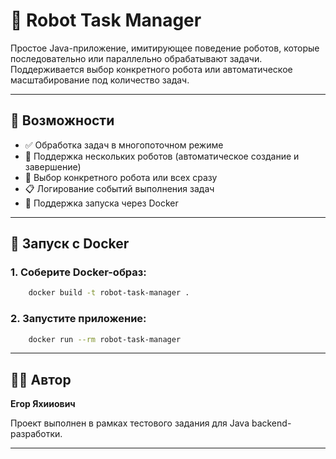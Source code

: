 # 🤖 Robot Task Manager

Простое Java-приложение, имитирующее поведение роботов, которые последовательно или параллельно обрабатывают задачи. Поддерживается выбор конкретного робота или автоматическое масштабирование под количество задач.

---

## 📆 Возможности

* ✅ Обработка задач в многопоточном режиме
* 🤖 Поддержка нескольких роботов (автоматическое создание и завершение)
* 👤 Выбор конкретного робота или всех сразу
* 📋 Логирование событий выполнения задач
* 🐳 Поддержка запуска через Docker

---

## 🚀 Запуск с Docker

### 1. Соберите Docker-образ:

```bash
    docker build -t robot-task-manager .
```

### 2. Запустите приложение:

```bash
    docker run --rm robot-task-manager
```
---

## 👨‍💼 Автор

**Егор Яхииович**

Проект выполнен в рамках тестового задания для Java backend-разработки.

---

